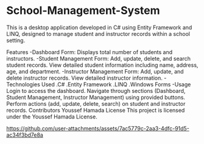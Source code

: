 # School-Management-System
This is a desktop application developed in C# using Entity Framework and LINQ, designed to manage student and instructor records within a school setting.

Features
-Dashboard Form: 
   Displays total number of students and instructors.
-Student Management Form:
   Add, update, delete, and search student records.
   View detailed student information including name, address, age, and department.
-Instructor Management Form:
   Add, update, and delete instructor records.
   View detailed instructor information.
-Technologies Used
  .C#
  .Entity Framework
  .LINQ
  .Windows Forms
-Usage
  Login to access the dashboard.
  Navigate through sections (Dashboard, Student Management, Instructor Management) using provided buttons.
  Perform actions (add, update, delete, search) on student and instructor records.
Contributors
Youssef Hamada
License
This project is licensed under the Youssef Hamada License.

https://github.com/user-attachments/assets/7ac5779c-2aa3-4dfc-91d5-ac34f3bd7e8a

